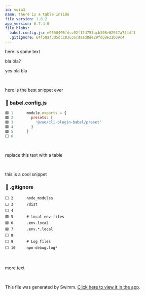 ```yaml
---
id: vqia3
name: there is a table inside
file_version: 1.0.2
app_version: 0.7.4-0
file_blobs:
  babel.config.js: e9558405fdcc02f12d757acb308e02937a7444f1
  .gitignore: 64f58af3d5dcc03636cdaad8de29fd68e22609c4
---
```


here is some text

bla bla?

yes bla bla

<br/>

here is the best snippet ever
<!-- NOTE-swimm-snippet: the lines below link your snippet to Swimm -->
### 📄 babel.config.js
```javascript
🟩 1      module.exports = {
🟩 2        presets: [
🟩 3          '@vue/cli-plugin-babel/preset'
🟩 4        ]
🟩 5      }
⬜ 6      
```

<br/>

replace this text with a table

<br/>

this is a cool snippet
<!-- NOTE-swimm-snippet: the lines below link your snippet to Swimm -->
### 📄 .gitignore
```gitignore
⬜ 2      node_modules
⬜ 3      /dist
⬜ 4      
🟩 5      # local env files
🟩 6      .env.local
🟩 7      .env.*.local
⬜ 8      
⬜ 9      # Log files
⬜ 10     npm-debug.log*
```

<br/>

more text

<br/>

This file was generated by Swimm. [Click here to view it in the app](http://localhost:5001/repos/Z2l0aHViJTNBJTNBc3ItZXh0ZW5zaW9uJTNBJTNBZG91ZWs=/docs/vqia3).